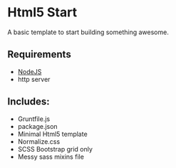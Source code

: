 # Html5 Start

A basic template to start building something awesome.

## Requirements

- [NodeJS](https://github.com/nodejs/node "NodeJS")
- http server

## Includes:

- Gruntfile.js
- package.json
- Minimal Html5 template
- Normalize.css
- SCSS Bootstrap grid only
- Messy sass mixins file


